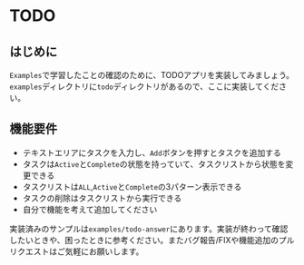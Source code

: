 # TODO

## はじめに
`Examples`で学習したことの確認のために、TODOアプリを実装してみましょう。`examples`ディレクトリに`todo`ディレクトリがあるので、ここに実装してください。

## 機能要件
- テキストエリアにタスクを入力し、`Add`ボタンを押すとタスクを追加する
- タスクは`Active`と`Complete`の状態を持っていて、タスクリストから状態を変更できる
- タスクリストは`ALL`,`Active`と`Complete`の3パターン表示できる
- タスクの削除はタスクリストから実行できる
- 自分で機能を考えて追加してください

実装済みのサンプルは`examples/todo-answer`にあります。実装が終わって確認したいときや、困ったときに参考ください。またバグ報告/FIXや機能追加のプルリクエストはご気軽にお願いします。